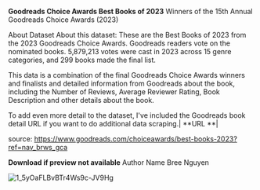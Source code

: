 **Goodreads Choice Awards Best Books of 2023**
Winners of the 15th Annual Goodreads Choice Awards (2023)


About Dataset
About this dataset:
These are the Best Books of 2023 from the 2023 Goodreads Choice Awards. Goodreads readers vote on the nominated books. 5,879,213 votes were cast in 2023 across 15 genre categories, and 299 books made the final list.

This data is a combination of the final Goodreads Choice Awards winners and finalists and detailed information from Goodreads about the book, including the Number of Reviews, Average Reviewer Rating, Book Description and other details about the book.

To add even more detail to the dataset, I've included the Goodreads book detail URL if you want to do additional data scraping.| **URL **|

source: https://www.goodreads.com/choiceawards/best-books-2023?ref=nav_brws_gca

**Download if preview not available**
Author Name
Bree Nguyen


![1_5yOaFLBvBTr4Ws9c-JV9Hg](https://github.com/user-attachments/assets/a27a42b8-a480-4dbe-bd02-c0e70230a810)

